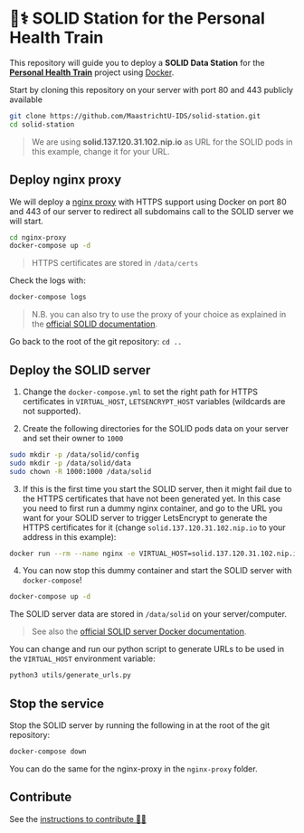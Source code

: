 # 🚉⚕️ SOLID Station for the Personal Health Train

This repository will guide you to deploy a **SOLID Data Station** for the [**Personal Health Train**](https://www.dtls.nl/fair-data/personal-health-train/) project using [Docker](https://www.docker.com/).

Start by cloning this repository on your server with port 80 and 443 publicly available

```bash
git clone https://github.com/MaastrichtU-IDS/solid-station.git
cd solid-station
```

> We are using **solid.137.120.31.102.nip.io** as URL for the SOLID pods in this example, change it for your URL.

## Deploy nginx proxy

We will deploy a [nginx proxy](https://github.com/nginx-proxy/) with HTTPS support using Docker on port 80 and 443 of our server to redirect all subdomains call to the SOLID server we will start.

```bash
cd nginx-proxy
docker-compose up -d
```

> HTTPS certificates are stored in `/data/certs`

Check the logs with:

```bash
docker-compose logs
```

> N.B. you can also try to use the proxy of your choice as explained in the [official SOLID documentation](https://solidproject.org//self-hosting/nss).

Go back to the root of the git repository: `cd ..`

## Deploy the SOLID server

1. Change the `docker-compose.yml` to set the right path for HTTPS certificates in `VIRTUAL_HOST`, `LETSENCRYPT_HOST` variables (wildcards are not supported).

2. Create the following directories for the SOLID pods data on your server and set their owner to `1000`

```bash
sudo mkdir -p /data/solid/config
sudo mkdir -p /data/solid/data
sudo chown -R 1000:1000 /data/solid
```

3. If this is the first time you start the SOLID server, then it might fail due to the HTTPS certificates that have not been generated yet. In this case you need to first run a dummy nginx container, and go to the URL you want for your SOLID server to trigger LetsEncrypt to generate the HTTPS certificates for it (change `solid.137.120.31.102.nip.io` to your address in this example):

```bash
docker run --rm --name nginx -e VIRTUAL_HOST=solid.137.120.31.102.nip.io -e LETSENCRYPT_HOST=solid.137.120.31.102.nip.io nginx
```

4. You can now stop this dummy container and start the SOLID server with `docker-compose`!

```bash
docker-compose up -d
```

The SOLID server data are stored in `/data/solid` on your server/computer.

> See also the [official SOLID server Docker documentation](https://github.com/solid/node-solid-server/tree/master/docker-image).

You can change and run our python script to generate URLs to be used in the `VIRTUAL_HOST` environment variable:

```bash
python3 utils/generate_urls.py
```

## Stop the service

Stop the SOLID server by running the following in at the root of the git repository:

```bash
docker-compose down
```

You can do the same for the nginx-proxy in the `nginx-proxy` folder.

## Contribute

See the [instructions to contribute 👨‍💻](/CONTRIBUTING.md)